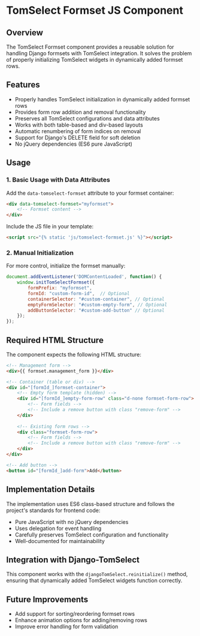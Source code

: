 # TomSelect Formset JS Component

## Overview

The TomSelect Formset component provides a reusable solution for handling Django formsets with TomSelect integration. It solves the problem of properly initializing TomSelect widgets in dynamically added formset rows.

## Features

- Properly handles TomSelect initialization in dynamically added formset rows
- Provides form row addition and removal functionality
- Preserves all TomSelect configurations and data attributes
- Works with both table-based and div-based layouts
- Automatic renumbering of form indices on removal
- Support for Django's DELETE field for soft deletion
- No jQuery dependencies (ES6 pure JavaScript)

## Usage

### 1. Basic Usage with Data Attributes

Add the `data-tomselect-formset` attribute to your formset container:

```html
<div data-tomselect-formset="myformset">
    <!-- Formset content -->
</div>
```

Include the JS file in your template:

```html
<script src="{% static 'js/tomselect-formset.js' %}"></script>
```

### 2. Manual Initialization

For more control, initialize the formset manually:

```javascript
document.addEventListener('DOMContentLoaded', function() {
    window.initTomSelectFormset({
        formPrefix: "myformset",
        formId: "custom-form-id",  // Optional
        containerSelector: "#custom-container", // Optional
        emptyFormSelector: "#custom-empty-form", // Optional
        addButtonSelector: "#custom-add-button" // Optional
    });
});
```

## Required HTML Structure

The component expects the following HTML structure:

```html
<!-- Management form -->
<div>{{ formset.management_form }}</div>

<!-- Container (table or div) -->
<div id="[formId_]formset-container">
    <!-- Empty form template (hidden) -->
    <div id="[formId_]empty-form-row" class="d-none formset-form-row">
        <!-- Form fields -->
        <!-- Include a remove button with class "remove-form" -->
    </div>
    
    <!-- Existing form rows -->
    <div class="formset-form-row">
        <!-- Form fields -->
        <!-- Include a remove button with class "remove-form" -->
    </div>
</div>

<!-- Add button -->
<button id="[formId_]add-form">Add</button>
```

## Implementation Details

The implementation uses ES6 class-based structure and follows the project's standards for frontend code:
- Pure JavaScript with no jQuery dependencies
- Uses delegation for event handling
- Carefully preserves TomSelect configuration and functionality
- Well-documented for maintainability

## Integration with Django-TomSelect

This component works with the `djangoTomSelect.reinitialize()` method, ensuring that dynamically added TomSelect widgets function correctly.

## Future Improvements

- Add support for sorting/reordering formset rows
- Enhance animation options for adding/removing rows
- Improve error handling for form validation
